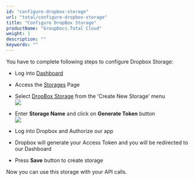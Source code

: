 ```yaml
---
id: "configure-dropbox-storage"
url: "total/configure-dropbox-storage"
title: "Configure DropBox Storage"
productName: "GroupDocs.Total Cloud"
weight: 1
description: ""
keywords: ""
---
```


You have to complete following steps to configure Dropbox Storage:

* Log into [Dashboard](https://dashboard.groupdocs.cloud)
* Access the [Storages](https://dashboard.groupdocs.cloud/storages) Page
* Select [DropBox Storage](https://dashboard.groupdocs.cloud/storages/dropbox/create) from the 'Create New Storage' menu\
![](total/images/ThirdPartyStorageList.PNG)

* Enter **Storage Name** and click on **Generate Token** button\
![](total/images/DropBoxStorage.PNG)

* Log into Dropbox and Authorize our app
* Dropbox will generate your Access Token and you will be redirected to our Dashboard
* Press **Save** button to create storage

Now you can use this storage with your API calls.
